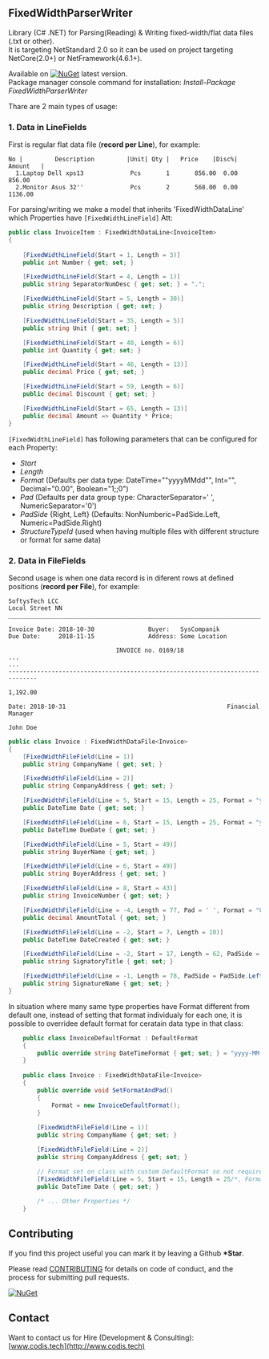 ## FixedWidthParserWriter
Library (C# .NET) for Parsing(Reading) & Writing fixed-width/flat data files (.txt or other).<br>
It is targeting NetStandard 2.0 so it can be used on project targeting NetCore(2.0+) or NetFramework(4.6.1+).

Available on [![NuGet](https://img.shields.io/badge/NuGet-1.0.0-blue.svg)](https://www.nuget.org/packages/FixedWidthParserWriter/) latest version.<br>
Package manager console command for installation: *Install-Package FixedWidthParserWriter*

Thare are 2 main types of usage:<br>

### 1. Data in LineFields
First is regular flat data file (**record per Line**), for example:
```
No |         Description         |Unit| Qty |   Price    |Disc%|   Amount   |
  1.Laptop Dell xps13             Pcs       1       856.00  0.00       856.00
  2.Monitor Asus 32''             Pcs       2       568.00  0.00      1136.00
```
For parsing/writing we make a model that inherits 'FixedWidthDataLine' which Properties have `[FixedWidthLineField]` Att:
```C#
public class InvoiceItem : FixedWidthDataLine<InvoiceItem>
{
   
    [FixedWidthLineField(Start = 1, Length = 3)]
    public int Number { get; set; }

    [FixedWidthLineField(Start = 4, Length = 1)]
    public string SeparatorNumDesc { get; set; } = ".";

    [FixedWidthLineField(Start = 5, Length = 30)]
    public string Description { get; set; }

    [FixedWidthLineField(Start = 35, Length = 5)]
    public string Unit { get; set; }

    [FixedWidthLineField(Start = 40, Length = 6)]
    public int Quantity { get; set; }

    [FixedWidthLineField(Start = 46, Length = 13)]
    public decimal Price { get; set; }

    [FixedWidthLineField(Start = 59, Length = 6)]
    public decimal Discount { get; set; }

    [FixedWidthLineField(Start = 65, Length = 13)]
    public decimal Amount => Quantity * Price;
}
```
`[FixedWidthLineField]` has following parameters that can be configured for each Property:
- *Start*
- *Length*
- *Format* (Defaults per data type: DateTime=""yyyyMMdd"", Int="", Decimal="0.00", Boolean="1;;0")
- *Pad* (Defaults per data group type: CharacterSeparator=' ', NumericSeparator='0')
- *PadSide* {Right, Left} (Defaults: NonNumberic=PadSide.Left, Numeric=PadSide.Right)
- *StructureTypeId* (used when having multiple files with different structure or format for same data)

### 2. Data in FileFields
Second usage is when one data record is in diferent rows at defined positions (**record per File**), for example:
```
SoftysTech LCC
Local Street NN
______________________________________________________________________________

Invoice Date: 2018-10-30               Buyer:   SysCompanik
Due Date:     2018-11-15               Address: Some Location

                              INVOICE no. 0169/18
...                                                                           
...                                                                           
------------------------------------------------------------------------------
                                                                     1,192.00 

Date: 2018-10-31                                             Financial Manager
                                                                      John Doe
```


```C#
public class Invoice : FixedWidthDataFile<Invoice>
{
    [FixedWidthFileField(Line = 1)]
    public string CompanyName { get; set; }

    [FixedWidthFileField(Line = 2)]
    public string CompanyAddress { get; set; }

    [FixedWidthFileField(Line = 5, Start = 15, Length = 25, Format = "yyyy-MM-dd")]
    public DateTime Date { get; set; }

    [FixedWidthFileField(Line = 6, Start = 15, Length = 25, Format = "yyyy-MM-dd")]
    public DateTime DueDate { get; set; }

    [FixedWidthFileField(Line = 5, Start = 49)]
    public string BuyerName { get; set; }

    [FixedWidthFileField(Line = 6, Start = 49)]
    public string BuyerAddress { get; set; }

    [FixedWidthFileField(Line = 8, Start = 43)]
    public string InvoiceNumber { get; set; }

    [FixedWidthFileField(Line = -4, Length = 77, Pad = ' ', Format = "0,000.00")]
    public decimal AmountTotal { get; set; }

    [FixedWidthFileField(Line = -2, Start = 7, Length = 10)]
    public DateTime DateCreated { get; set; }

    [FixedWidthFileField(Line = -2, Start = 17, Length = 62, PadSide = PadSide.Left)]
    public string SignatoryTitle { get; set; }

    [FixedWidthFileField(Line = -1, Length = 78, PadSide = PadSide.Left)]
    public string SignatureName { get; set; }
}
```


In situation where many same type properties have Format different from default one, instead of setting that format individualy for each one, it is possible to overridee default format for ceratain data type in that class:
```C#
    public class InvoiceDefaultFormat : DefaultFormat
    {
        public override string DateTimeFormat { get; set; } = "yyyy-MM-dd";
    }
    
    public class Invoice : FixedWidthDataFile<Invoice>
    {
        public override void SetFormatAndPad()
        {
            Format = new InvoiceDefaultFormat();
        }
        
        [FixedWidthFileField(Line = 1)]
        public string CompanyName { get; set; }

        [FixedWidthFileField(Line = 2)]
        public string CompanyAddress { get; set; }

        // Format set on class with custom DefaultFormat so not required on each Attribute of DateTime Property
        [FixedWidthFileField(Line = 5, Start = 15, Length = 25/*, Format = "yyyy-MM-dd"*/)]
        public DateTime Date { get; set; }
        
        /* ... Other Properties */
    }
```

## Contributing

If you find this project useful you can mark it by leaving a Github **\*Star**.</br>

Please read [CONTRIBUTING](CONTRIBUTING.md) for details on code of conduct, and the process for submitting pull requests.

[![NuGet](https://img.shields.io/npm/l/express.svg)](https://github.com/borisdj/FixedWidthParserWriter/blob/master/LICENSE)

## Contact
Want to contact us for Hire (Development & Consulting):</br>
[www.codis.tech](http://www.codis.tech)
